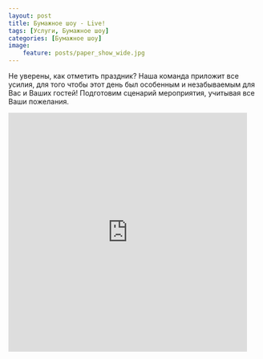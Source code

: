 ```yaml
---
layout: post
title: Бумажное шоу - Live!
tags: [Услуги, Бумажное шоу]
categories: [Бумажное шоу]
image:
    feature: posts/paper_show_wide.jpg
---
```


Не уверены, как отметить праздник? Наша команда приложит все усилия, для того чтобы этот день был особенным и незабываемым для Вас и Ваших гостей! Подготовим сценарий мероприятия, учитывая все Ваши пожелания. 

<iframe src="https://www.facebook.com/plugins/video.php?href=https%3A%2F%2Fwww.facebook.com%2Fshowacademytallinn%2Fvideos%2F766190700395635%2F&show_text=0&width=476" width="476" height="476" style="border:none;overflow:hidden" scrolling="no" frameborder="0" allowTransparency="true" allowFullScreen="true"></iframe>